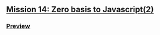  ## [Mission 14: Zero basis to Javascript(2)](http://ife.baidu.com/2016/task/detail?taskId=14)
### [Preview](http://htmlpreview.github.io/?https://github.com/mlz000/ife2016/blob/master/task14/a.html) 